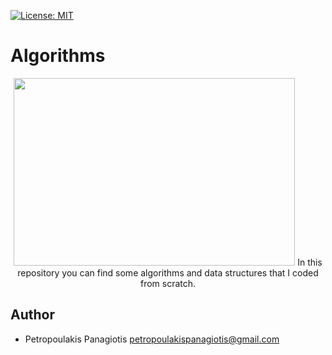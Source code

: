 [![License: MIT](https://img.shields.io/badge/License-MIT-yellow.svg)](https://opensource.org/licenses/MIT)
# Algorithms
<p align="center">
<img src="https://www.geeksforgeeks.org/wp-content/uploads/Competitive-Programming-1.jpg" width="450" height="300"> </ p>
In this repository you can find some algorithms and data structures that I coded from scratch.

## Author
* Petropoulakis Panagiotis petropoulakispanagiotis@gmail.com
